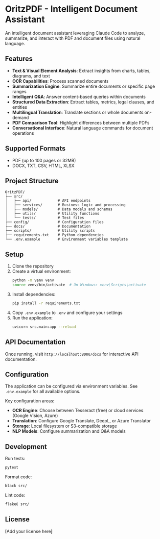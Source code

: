 # OritzPDF - Intelligent Document Assistant

An intelligent document assistant leveraging Claude Code to analyze, summarize, and interact with PDF and document files using natural language.

## Features

- **Text & Visual Element Analysis**: Extract insights from charts, tables, diagrams, and text
- **OCR Capabilities**: Process scanned documents
- **Summarization Engine**: Summarize entire documents or specific page ranges
- **Intelligent Q&A**: Answer content-based queries within documents
- **Structured Data Extraction**: Extract tables, metrics, legal clauses, and entities
- **Multilingual Translation**: Translate sections or whole documents on-demand
- **PDF Comparison Tool**: Highlight differences between multiple PDFs
- **Conversational Interface**: Natural language commands for document operations

## Supported Formats

- PDF (up to 100 pages or 32MB)
- DOCX, TXT, CSV, HTML, XLSX

## Project Structure

```
OritzPDF/
├── src/
│   ├── api/            # API endpoints
│   ├── services/       # Business logic and processing
│   ├── models/         # Data models and schemas
│   ├── utils/          # Utility functions
│   └── tests/          # Test files
├── config/             # Configuration files
├── docs/               # Documentation
├── scripts/            # Utility scripts
├── requirements.txt    # Python dependencies
└── .env.example        # Environment variables template
```

## Setup

1. Clone the repository
2. Create a virtual environment:
   ```bash
   python -m venv venv
   source venv/bin/activate  # On Windows: venv\Scripts\activate
   ```
3. Install dependencies:
   ```bash
   pip install -r requirements.txt
   ```
4. Copy `.env.example` to `.env` and configure your settings
5. Run the application:
   ```bash
   uvicorn src.main:app --reload
   ```

## API Documentation

Once running, visit `http://localhost:8000/docs` for interactive API documentation.

## Configuration

The application can be configured via environment variables. See `.env.example` for all available options.

Key configuration areas:
- **OCR Engine**: Choose between Tesseract (free) or cloud services (Google Vision, Azure)
- **Translation**: Configure Google Translate, DeepL, or Azure Translator
- **Storage**: Local filesystem or S3-compatible storage
- **NLP Models**: Configure summarization and Q&A models

## Development

Run tests:
```bash
pytest
```

Format code:
```bash
black src/
```

Lint code:
```bash
flake8 src/
```

## License

[Add your license here]
